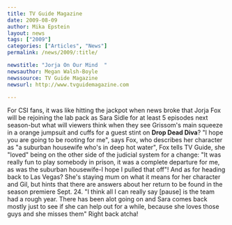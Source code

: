 ```yaml
---
title: TV Guide Magazine 
date: 2009-08-09
author: Mika Epstein
layout: news
tags: ["2009"]
categories: ["Articles", "News"]
permalink: /news/2009/:title/

newstitle: "Jorja On Our Mind  "
newsauthor: Megan Walsh-Boyle  
newssource: TV Guide Magazine  
newsurl: http://www.tvguidemagazine.com  

---
```


 For CSI fans, it was like hitting the jackpot when news broke that Jorja Fox will be rejoining the lab pack as Sara Sidle for at least 5 episodes next season-but what will viewers think when they see Grissom's main squeeze in a orange jumpsuit and cuffs for a guest stint on **Drop Dead Diva**? "I hope you are going to be rooting for me", says Fox, who describes her character as "a suburban housewife who's in deep hot water", Fox tells TV Guide, she "loved" being on the other side of the judicial system for a change: "It was really fun to play somebody in prison, it was a complete departure for me, as was the suburban housewife-I hope I pulled that off"! And as for heading back to Las Vegas? She's staying mum on what it means for her character and Gil, but hints that there are answers about her return to be found in the season premiere Sept. 24. "I think all I can really say [pause] is the team had a rough year. There has been alot going on and Sara comes back mostly just to see if she can help out for a while, because she loves those guys and she misses them" Right back atcha!  
